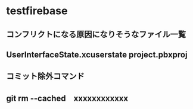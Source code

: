 # testfirebase
コンフリクトになる原因になりそうなファイル一覧
-----------------------------------
UserInterfaceState.xcuserstate
project.pbxproj
-----------------------------------
コミット除外コマンド
-----------------------------------
git rm --cached　xxxxxxxxxxxx
-----------------------------------
